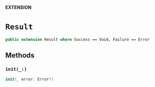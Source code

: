 **EXTENSION**

# `Result`
```swift
public extension Result where Success == Void, Failure == Error
```

## Methods
### `init(_:)`

```swift
init(_ error: Error?)
```

